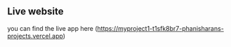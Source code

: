 ## Live website
  you can find the live app here (https://myproject1-t1sfk8br7-phanisharans-projects.vercel.app)
